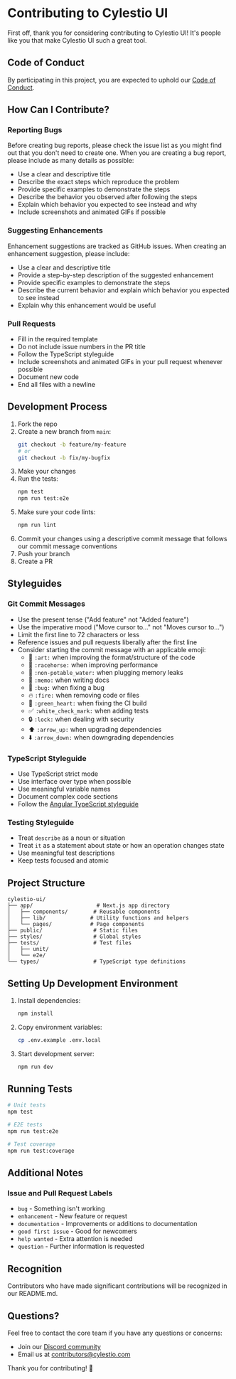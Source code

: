 # Contributing to Cylestio UI

First off, thank you for considering contributing to Cylestio UI! It's people like you that make Cylestio UI such a great tool.

## Code of Conduct

By participating in this project, you are expected to uphold our [Code of Conduct](CODE_OF_CONDUCT.md).

## How Can I Contribute?

### Reporting Bugs

Before creating bug reports, please check the issue list as you might find out that you don't need to create one. When you are creating a bug report, please include as many details as possible:

- Use a clear and descriptive title
- Describe the exact steps which reproduce the problem
- Provide specific examples to demonstrate the steps
- Describe the behavior you observed after following the steps
- Explain which behavior you expected to see instead and why
- Include screenshots and animated GIFs if possible

### Suggesting Enhancements

Enhancement suggestions are tracked as GitHub issues. When creating an enhancement suggestion, please include:

- Use a clear and descriptive title
- Provide a step-by-step description of the suggested enhancement
- Provide specific examples to demonstrate the steps
- Describe the current behavior and explain which behavior you expected to see instead
- Explain why this enhancement would be useful

### Pull Requests

- Fill in the required template
- Do not include issue numbers in the PR title
- Follow the TypeScript styleguide
- Include screenshots and animated GIFs in your pull request whenever possible
- Document new code
- End all files with a newline

## Development Process

1. Fork the repo
2. Create a new branch from `main`:
   ```bash
   git checkout -b feature/my-feature
   # or
   git checkout -b fix/my-bugfix
   ```
3. Make your changes
4. Run the tests:
   ```bash
   npm test
   npm run test:e2e
   ```
5. Make sure your code lints:
   ```bash
   npm run lint
   ```
6. Commit your changes using a descriptive commit message that follows our commit message conventions
7. Push your branch
8. Create a PR

## Styleguides

### Git Commit Messages

- Use the present tense ("Add feature" not "Added feature")
- Use the imperative mood ("Move cursor to..." not "Moves cursor to...")
- Limit the first line to 72 characters or less
- Reference issues and pull requests liberally after the first line
- Consider starting the commit message with an applicable emoji:
  - 🎨 `:art:` when improving the format/structure of the code
  - 🐎 `:racehorse:` when improving performance
  - 🚱 `:non-potable_water:` when plugging memory leaks
  - 📝 `:memo:` when writing docs
  - 🐛 `:bug:` when fixing a bug
  - 🔥 `:fire:` when removing code or files
  - 💚 `:green_heart:` when fixing the CI build
  - ✅ `:white_check_mark:` when adding tests
  - 🔒 `:lock:` when dealing with security
  - ⬆️ `:arrow_up:` when upgrading dependencies
  - ⬇️ `:arrow_down:` when downgrading dependencies

### TypeScript Styleguide

- Use TypeScript strict mode
- Use interface over type when possible
- Use meaningful variable names
- Document complex code sections
- Follow the [Angular TypeScript styleguide](https://angular.io/guide/styleguide)

### Testing Styleguide

- Treat `describe` as a noun or situation
- Treat `it` as a statement about state or how an operation changes state
- Use meaningful test descriptions
- Keep tests focused and atomic

## Project Structure

```
cylestio-ui/
├── app/                    # Next.js app directory
│   ├── components/        # Reusable components
│   ├── lib/              # Utility functions and helpers
│   └── pages/            # Page components
├── public/                # Static files
├── styles/                # Global styles
├── tests/                 # Test files
│   ├── unit/
│   └── e2e/
└── types/                 # TypeScript type definitions
```

## Setting Up Development Environment

1. Install dependencies:

   ```bash
   npm install
   ```

2. Copy environment variables:

   ```bash
   cp .env.example .env.local
   ```

3. Start development server:
   ```bash
   npm run dev
   ```

## Running Tests

```bash
# Unit tests
npm test

# E2E tests
npm run test:e2e

# Test coverage
npm run test:coverage
```

## Additional Notes

### Issue and Pull Request Labels

- `bug` - Something isn't working
- `enhancement` - New feature or request
- `documentation` - Improvements or additions to documentation
- `good first issue` - Good for newcomers
- `help wanted` - Extra attention is needed
- `question` - Further information is requested

## Recognition

Contributors who have made significant contributions will be recognized in our README.md.

## Questions?

Feel free to contact the core team if you have any questions or concerns:

- Join our [Discord community](https://discord.gg/cylestio)
- Email us at contributors@cylestio.com

Thank you for contributing! 🎉
